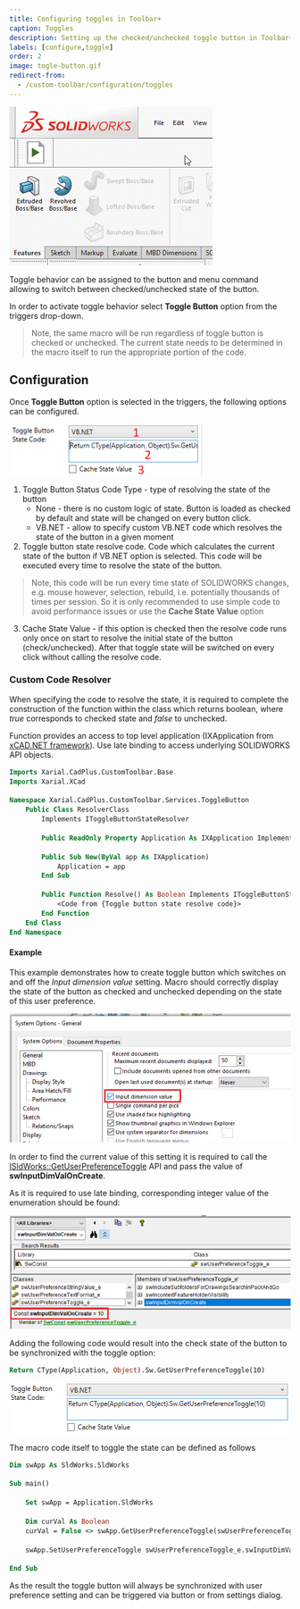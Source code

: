 ```yaml
---
title: Configuring toggles in Toolbar+
caption: Toggles
description: Setting up the checked/unchecked toggle button in Toolbar+ for SOLIDWORKS
labels: [configure,toggle]
order: 2
image: togle-button.gif
redirect-from:
  - /custom-toolbar/configuration/toggles
---
```

![Toggle button in SOLIDWORKS toolbar](toggle-button.gif)

Toggle behavior can be assigned to the button and menu command allowing to switch between checked/unchecked state of the button.

In order to activate toggle behavior select **Toggle Button** option from the triggers drop-down.

> Note, the same macro will be run regardless of toggle button is checked or unchecked. The current state needs to be determined in the macro itself to run the appropriate portion of the code.

## Configuration

Once **Toggle Button** option is selected in the triggers, the following options can be configured.

![Settings of the toggle button](toggle-button-settings.png)

1. Toggle Button Status Code Type - type of resolving the state of the button
    * None - there is no custom logic of state. Button is loaded as checked by default and state will be changed on every button click.
    * VB.NET - allow to specify custom VB.NET code which resolves the state of the button in a given moment
1. Toggle button state resolve code. Code which calculates the current state of the button if VB.NET option is selected. This code will be executed every time to resolve the state of the button. 
> Note, this code will be run every time state of SOLIDWORKS changes, e.g. mouse however, selection, rebuild, i.e. potentially thousands of times per session. So it is only recommended to use simple code to avoid performance issues or use the **Cache State Value** option

3. Cache State Value - if this option is checked then the resolve code runs only once on start to resolve the initial state of the button (check/unchecked). After that toggle state will be switched on every click without calling the resolve code.

### Custom Code Resolver

When specifying the code to resolve the state, it is required to complete the construction of the function within the class which returns boolean, where *true* corresponds to checked state and *false* to unchecked.

Function provides an access to top level application (IXApplication from [xCAD.NET framework](https://xcad.xarial.com/)). Use late binding to access underlying SOLIDWORKS API objects.

~~~ vb
Imports Xarial.CadPlus.CustomToolbar.Base
Imports Xarial.XCad

Namespace Xarial.CadPlus.CustomToolbar.Services.ToggleButton
    Public Class ResolverClass
        Implements IToggleButtonStateResolver

        Public ReadOnly Property Application As IXApplication Implements IToggleButtonStateResolver.Application

        Public Sub New(ByVal app As IXApplication)
            Application = app
        End Sub

        Public Function Resolve() As Boolean Implements IToggleButtonStateResolver.Resolve
            <Code from {Toggle button state resolve code}>
        End Function
    End Class
End Namespace
~~~

#### Example

This example demonstrates how to create toggle button which switches on and off the *Input dimension value* setting. Macro should correctly display the state of the button as checked and unchecked depending on the state of this user preference.

![Input dimension value settings in SOLIDWORKS](input-dimension-value-setting.png)

In order to find the current value of this setting it is required to call the [ISldWorks::GetUserPreferenceToggle](https://help.solidworks.com/2013/english/api/sldworksapi/solidworks.interop.sldworks~solidworks.interop.sldworks.isldworks~getuserpreferencetoggle.html) API and pass the value of **swInputDimValOnCreate**.

As it is required to use late binding, corresponding integer value of the enumeration should be found:

![swInputDimValOnCreate enumeration constant](swInputDimValOnCreate-enum.png)

Adding the following code would result into the check state of the button to be synchronized with the toggle option:

~~~ vb
Return CType(Application, Object).Sw.GetUserPreferenceToggle(10)
~~~

![Custom state resolve code](vbnet-code.png)

The macro code itself to toggle the state can be defined as follows

~~~ vb
Dim swApp As SldWorks.SldWorks

Sub main()

    Set swApp = Application.SldWorks
    
    Dim curVal As Boolean
    curVal = False <> swApp.GetUserPreferenceToggle(swUserPreferenceToggle_e.swInputDimValOnCreate)
    
    swApp.SetUserPreferenceToggle swUserPreferenceToggle_e.swInputDimValOnCreate, Not curVal
    
End Sub
~~~

As the result the toggle button will always be synchronized with user preference setting and can be triggered via button or from settings dialog.